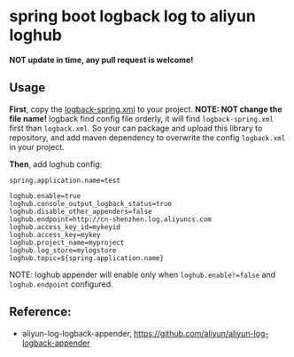 # spring boot logback log to aliyun loghub

**NOT update in time, any pull request is welcome!**

##  Usage

**First**, copy the [logback-spring.xml](https://raw.githubusercontent.com/wongoo/springboot-logging-aliyun-loghub-starter/master/src/main/resources/logback-spring.xml)
to your project. 
**NOTE: NOT change the file name!** 
logback find config file orderly, it will find `logback-spring.xml` first 
than `logback.xml`. So your can package and upload this library to repository,
and add maven dependency to overwrite the config `logback.xml` in your project.

**Then**, add loghub config:
```
spring.application.name=test

loghub.enable=true
loghub.console_output_logback_status=true
loghub.disable_other_appenders=false
loghub.endpoint=http://cn-shenzhen.log.aliyuncs.com
loghub.access_key_id=mykeyid
loghub.access_key=mykey
loghub.project_name=myproject
loghub.log_store=mylogstore
loghub.topic=${spring.application.name}
```

NOTE: loghub appender will enable only when `loghub.enable!=false`  and `loghub.endpoint` configured.

## Reference:
- aliyun-log-logback-appender, https://github.com/aliyun/aliyun-log-logback-appender
